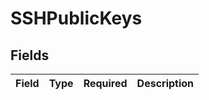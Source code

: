 # SSHPublicKeys


## Fields

| Field       | Type        | Required    | Description |
| ----------- | ----------- | ----------- | ----------- |